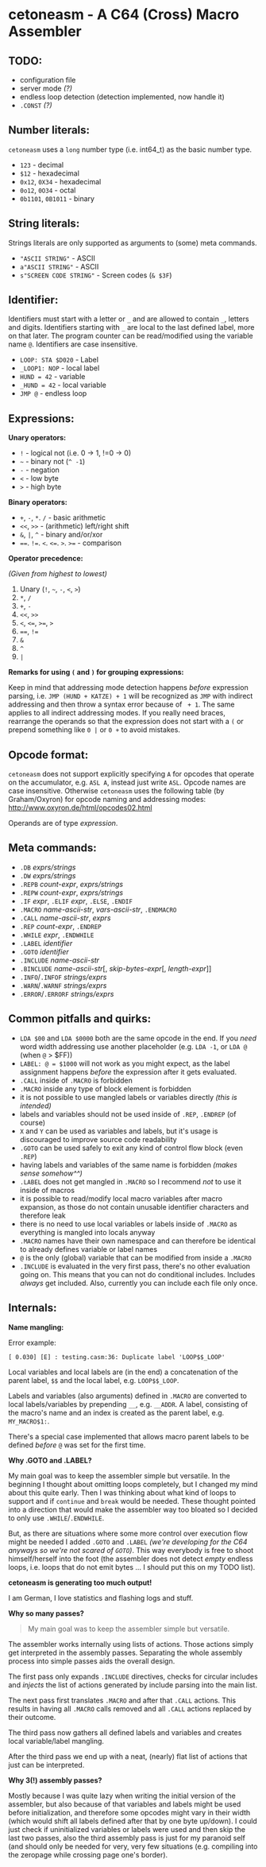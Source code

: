 cetoneasm - A C64 (Cross) Macro Assembler
=========================================

TODO:
--
* configuration file
* server mode *(?)*
* endless loop detection (detection implemented, now handle it)
* `.CONST` *(?)*


Number literals:
--
`cetoneasm` uses a `long` number type (i.e. int64_t) as the basic number type.

* `123` - decimal
* `$12` - hexadecimal
* `0x12`, `0X34` - hexadecimal
* `0o12`, `0O34` - octal
* `0b1101`, `0B1011` - binary


String literals:
--
Strings literals are only supported as arguments to (some) meta commands.

* `"ASCII STRING"` - ASCII
* `a"ASCII STRING"` - ASCII
* `s"SCREEN CODE STRING"` - Screen codes (`& $3F`)


Identifier:
--
Identifiers must start with a letter or `_` and are allowed to contain `_`, 
letters and digits. Identifiers starting with `_` are local to the last
defined label, more on that later. The program counter can be read/modified
using the variable name `@`. Identifiers are case insensitive.

* `LOOP: STA $D020` - Label
* `_LOOP1: NOP` - local label
* `HUND = 42` - variable   
* `_HUND = 42` - local variable
* `JMP @` - endless loop


Expressions:
--
**Unary operators:**

* `!` - logical not (i.e. 0 -> 1, !=0 -> 0)
* `~` - binary not (`^ -1`)
* `-` - negation
* `<` - low byte
* `>` - high byte

**Binary operators:**
 
* `+`, `-`, `*`. `/` - basic arithmetic
* `<<`, `>>` - (arithmetic) left/right shift
* `&`, `|`, `^` - binary and/or/xor
* `==`. `!=`. `<`. `<=`. `>`. `>=` - comparison  

**Operator precedence:**

*(Given from highest to lowest)*

1. Unary (`!`, `~`, `-`, `<`, `>`)
2. `*`, `/`
3. `+`, `-`
4. `<<`, `>>`
5. `<`, `<=`, `>=`, `>`
6. `==`, `!=`
7. `&`
8. `^`
9. `|`
 
**Remarks for using `(` and `)` for grouping expressions:**

Keep in mind that addressing mode detection happens *before* expression parsing,
i.e. `JMP (HUND + KATZE) + 1` will be recognized as `JMP` with indirect 
addressing and then throw a syntax error because of ` + 1`. The same applies
to all indirect addressing modes. If you really need braces, rearrange the
operands so that the expression does not start with a `(` or prepend something
 like `0 |` or `0 +` to avoid mistakes.


Opcode format:
--
`cetoneasm` does not support explicitly specifying `A` for opcodes that operate
on the accumulator, e.g. `ASL A`, instead just write `ASL`. Opcode names are
case insensitive.
Otherwise `cetoneasm` uses the following table (by Graham/Oxyron) for opcode naming 
and addressing modes: http://www.oxyron.de/html/opcodes02.html

Operands are of type *expression*.


Meta commands:
--
* `.DB` *exprs/strings* 
* `.DW` *exprs/strings* 
* `.REPB` *count-expr*, *exprs/strings* 
* `.REPW` *count-expr*, *exprs/strings* 
* `.IF` *expr*, `.ELIF` *expr*, `.ELSE`, `.ENDIF`
* `.MACRO` *name-ascii-str*, *vars-ascii-str*, `.ENDMACRO`
* `.CALL` *name-ascii-str*, *exprs*
* `.REP` *count-expr*, `.ENDREP`
* `.WHILE` *expr*, `.ENDWHILE`
* `.LABEL` *identifier*
* `.GOTO` *identifier*
* `.INCLUDE` *name-ascii-str*
* `.BINCLUDE` *name-ascii-str*[, *skip-bytes-expr*[, *length-expr*]]
* `.INFO`/`.INFOF` *strings/exprs*
* `.WARN`/`.WARNF` *strings/exprs*
* `.ERROR`/`.ERRORF` *strings/exprs*

Common pitfalls and quirks:
---

* `LDA $00` and `LDA $0000` both are the same opcode in the end. If you *need*
  word width addressing use another placeholder (e.g. `LDA -1`, or `LDA @` (when
  `@` > $FF))
* `LABEL: @ = $1000` will not work as you might expect, as the label assignment
  happens *before* the expression after it gets evaluated. 
* `.CALL` inside of `.MACRO` is forbidden
* `.MACRO` inside any type of block element is forbidden
* it is not possible to use mangled labels or variables directly *(this is intended)*
* labels and variables should not be used inside of `.REP`, `.ENDREP` (of course)
* `X` and `Y` can be used as variables and labels, but it's usage is discouraged
  to improve source code readability
* `.GOTO` can be used safely to exit any kind of control flow block (even `.REP`) 
* having labels and variables of the same name is forbidden *(makes sense somehow^^)* 
* `.LABEL` does not get mangled in `.MACRO` so I recommend *not* to use it inside
  of macros
* it is possible to read/modify local macro variables after macro expansion, as those
  do not contain unusable identifier characters and therefore leak
* there is no need to use local variables or labels inside of `.MACRO` as everything
  is mangled into locals anyway
* `.MACRO` names have their own namespace and can therefore be identical to already
  defines variable or label names
* `@` is the only (global) variable that can be modified from inside a `.MACRO`
* `.INCLUDE` is evaluated in the very first pass, there's no other evaluation going
  on. This means that you can not do conditional includes. Includes *always* get
  included. Also, currently you can include each file only once.

Internals:
--
**Name mangling:**

Error example:

    [ 0.030] [E] : testing.casm:36: Duplicate label 'LOOP$$_LOOP'

Local variables and local labels are (in the end) a concatenation of the parent
label, `$$` and the local label, e.g. `LOOP$$_LOOP`.

Labels and variables (also arguments) defined in `.MACRO` are converted to local
labels/variables by prepending `__`, e.g. `__ADDR`. A label, consisting of the
macro's name and an index is created as the parent label, e.g. `MY_MACRO$1:`.

There's a special case implemented that allows macro parent labels to be defined
*before* `@` was set for the first time.

**Why .GOTO and .LABEL?**

My main goal was to keep the assembler simple but versatile. In the beginning I
thought about omitting loops completely, but I changed my mind about this quite
early. Then I was thinking about what kind of loops to support and if `continue`
and `break` would be needed. These thought pointed into a direction that would
make the assembler way too bloated so I decided to only use `.WHILE`/`.ENDWHILE`.

But, as there are situations where some more control over execution flow might be
needed I added `.GOTO` and `.LABEL` *(we're developing for the C64 anyways so
we're not scared of `GOTO`)*. This way everybody is free to shoot himself/herself
into the foot (the assembler does not detect *empty* endless loops, i.e. loops that
do not emit bytes ... I should put this on my TODO list).

**cetoneasm is generating too much output!**

I am German, I love statistics and flashing logs and stuff.

**Why so many passes?**

> My main goal was to keep the assembler simple but versatile.

The assembler works internally using lists of actions. Those actions simply get
interpreted in the assembly passes. Separating the whole assembly process into
simple passes aids the overall design.

The first pass only expands `.INCLUDE` directives, checks for circular includes
and *injects* the list of actions generated by include parsing into the main
list. 

The next pass first translates `.MACRO` and after that `.CALL` actions. This
results in having all `.MACRO` calls removed and all `.CALL` actions replaced
by their outcome.

The third pass now gathers all defined labels and variables and creates local
variable/label mangling.

After the third pass we end up with a neat, (nearly) flat list of actions that
just can be interpreted.

**Why 3(!) assembly passes?**

Mostly because I was quite lazy when writing the initial version of the assembler,
but also because of that variables and labels might be used before initialization,
and therefore some opcodes might vary in their width (which would shift all labels
defined after that by one byte up/down). I could just check if uninitialized 
variables or labels were used and then skip the last two passes, also the third
assembly pass is just for my paranoid self (and should only be needed for very,
very few situations (e.g. compiling into the zeropage while crossing page one's
border). 
